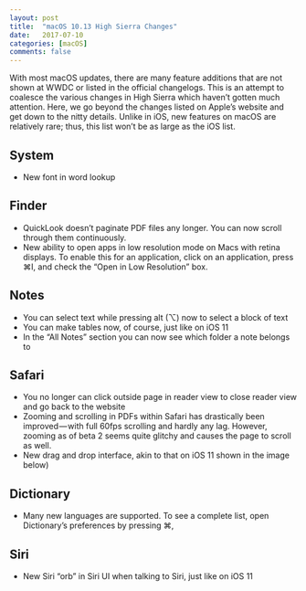 ```yaml
---
layout: post
title:  "macOS 10.13 High Sierra Changes"
date:   2017-07-10
categories: [macOS]
comments: false
---
```


With most macOS updates, there are many feature additions that are not shown at WWDC or listed in the official changelogs. This is an attempt to coalesce the various changes in High Sierra which haven’t gotten much attention. Here, we go beyond the changes listed on Apple’s website and get down to the nitty details.
Unlike in iOS, new features on macOS are relatively rare; thus, this list won’t be as large as the iOS list.

## System
* New font in word lookup
<!-- image here -->

## Finder
* QuickLook doesn’t paginate PDF files any longer. You can now scroll through them continuously.
* New ability to open apps in low resolution mode on Macs with retina displays. To enable this for an application, click on an application, press ⌘I, and check the “Open in Low Resolution” box.

## Notes
* You can select text while pressing alt (⌥) now to select a block of text
* You can make tables now, of course, just like on iOS 11
* In the “All Notes” section you can now see which folder a note belongs to

## Safari
* You no longer can click outside page in reader view to close reader view and go back to the website
* Zooming and scrolling in PDFs within Safari has drastically been improved — with full 60fps scrolling and hardly any lag. However, zooming as of beta 2 seems quite glitchy and causes the page to scroll as well.
* New drag and drop interface, akin to that on iOS 11 shown in the image below)
<!-- image here -->

## Dictionary
* Many new languages are supported. To see a complete list, open Dictionary’s preferences by pressing ⌘,

## Siri
* New Siri “orb” in Siri UI when talking to Siri, just like on iOS 11
